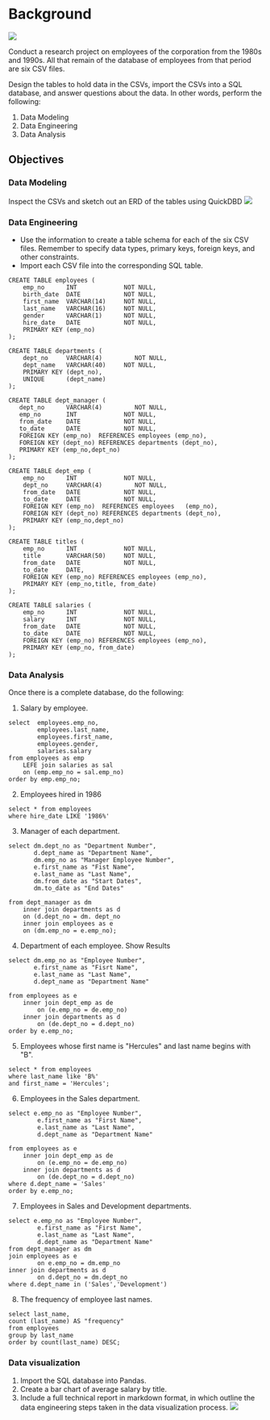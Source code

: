 Background
===
![](https://github.com/willesco16/PYTHON-SQL-ETL-Project/raw/master/Images/sql.png)

Conduct a research project on employees of the corporation from the 1980s and 1990s. All that remain of the database of employees from that period are six CSV files.

Design the tables to hold data in the CSVs, import the CSVs into a SQL database, and answer questions about the data. In other words, perform the following:

1. Data Modeling
2. Data Engineering
3. Data Analysis

## Objectives

### Data Modeling
Inspect the CSVs and sketch out an ERD of the tables using QuickDBD
![](https://github.com/willesco16/PYTHON-SQL-ETL-Project/raw/master/Images/ERD1.png)

### Data Engineering
* Use the information to create a table schema for each of the six CSV files. Remember to specify data types, primary keys, foreign keys, and other constraints.
* Import each CSV file into the corresponding SQL table.

```
CREATE TABLE employees (
    emp_no      INT             NOT NULL,
    birth_date  DATE            NOT NULL,
    first_name  VARCHAR(14)     NOT NULL,
    last_name   VARCHAR(16)     NOT NULL,
    gender      VARCHAR(1) 		NOT NULL,
    hire_date   DATE            NOT NULL,
    PRIMARY KEY (emp_no)
);

CREATE TABLE departments (
    dept_no     VARCHAR(4)         NOT NULL,
    dept_name   VARCHAR(40)     NOT NULL,
    PRIMARY KEY (dept_no),
    UNIQUE   	(dept_name)
);

CREATE TABLE dept_manager (
   dept_no      VARCHAR(4)         NOT NULL,
   emp_no       INT             NOT NULL,
   from_date    DATE            NOT NULL,
   to_date      DATE            NOT NULL,
   FOREIGN KEY (emp_no)  REFERENCES employees (emp_no),
   FOREIGN KEY (dept_no) REFERENCES departments (dept_no),
   PRIMARY KEY (emp_no,dept_no)
);

CREATE TABLE dept_emp (
    emp_no      INT             NOT NULL,
    dept_no     VARCHAR(4)         NOT NULL,
    from_date   DATE            NOT NULL,
    to_date     DATE            NOT NULL,
    FOREIGN KEY (emp_no)  REFERENCES employees   (emp_no),
    FOREIGN KEY (dept_no) REFERENCES departments (dept_no),
    PRIMARY KEY (emp_no,dept_no)
);

CREATE TABLE titles (
    emp_no      INT             NOT NULL,
    title       VARCHAR(50)     NOT NULL,
    from_date   DATE            NOT NULL,
    to_date     DATE,
    FOREIGN KEY (emp_no) REFERENCES employees (emp_no),
    PRIMARY KEY (emp_no,title, from_date)
);

CREATE TABLE salaries (
    emp_no      INT             NOT NULL,
    salary      INT             NOT NULL,
    from_date   DATE            NOT NULL,
    to_date     DATE            NOT NULL,
    FOREIGN KEY (emp_no) REFERENCES employees (emp_no),
    PRIMARY KEY (emp_no, from_date)
);
```
### Data Analysis
Once there is a complete database, do the following:

1. Salary by employee.
```
select  employees.emp_no, 
        employees.last_name, 
        employees.first_name, 
        employees.gender, 
        salaries.salary
from employees as emp
    LEFE join salaries as sal
    on (emp.emp_no = sal.emp_no)
order by emp.emp_no;
```

2. Employees hired in 1986
```
select * from employees
where hire_date LIKE '1986%'
```

3. Manager of each department.
```
select dm.dept_no as "Department Number", 
       d.dept_name as "Department Name", 
       dm.emp_no as "Manager Employee Number", 
       e.first_name as "Fist Name", 
       e.last_name as "Last Name",
       dm.from_date as "Start Dates", 
       dm.to_date as "End Dates"
       
from dept_manager as dm
    inner join departments as d
    on (d.dept_no = dm. dept_no
    inner join employees as e
    on (dm.emp_no = e.emp_no);
```

4. Department of each employee. Show Results
```
select dm.emp_no as "Employee Number", 
       e.first_name as "Fisrt Name", 
       e.last_name as "Last Name",
       d.dept_name as "Department Name"
        
from employees as e
    inner join dept_emp as de
        on (e.emp_no = de.emp_no)
    inner join departments as d
        on (de.dept_no = d.dept_no)
order by e.emp_no;
```

5. Employees whose first name is "Hercules" and last name begins with "B".

```
select * from employees 
where last_name like 'B%' 
and first_name = 'Hercules';
```

6. Employees in the Sales department.
```
select e.emp_no as "Employee Number", 
        e.first_name as "First Name", 
        e.last_name as "Last Name", 
        d.dept_name as "Department Name"
        
from employees as e
    inner join dept_emp as de
        on (e.emp_no = de.emp_no)
    inner join departments as d
        on (de.dept_no = d.dept_no)
where d.dept_name = 'Sales'
order by e.emp_no;
```

7. Employees in Sales and Development departments. 
```
select e.emp_no as "Employee Number", 
        e.first_name as "First Name", 
        e.last_name as "Last Name", 
        d.dept_name as "Department Name"
from dept_manager as dm
join employees as e 
        on e.emp_no = dm.emp_no
inner join departments as d
        on d.dept_no = dm.dept_no
where d.dept_name in ('Sales','Development')
```
8. The frequency of employee last names. 
```
select last_name,
count (last_name) AS "frequency"
from employees
group by last_name
order by count(last_name) DESC;
```

### Data visualization
1. Import the SQL database into Pandas.
2. Create a bar chart of average salary by title.
3. Include a full technical report in markdown format, in which outline the data engineering steps taken in the data visualization process.
![](https://github.com/willesco16/PYTHON-SQL-ETL-Project/raw/master/Images/salary.png)

